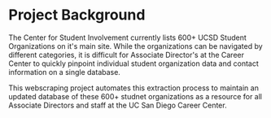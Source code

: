 # Project Background

The Center for Student Involvement currently lists 600+ UCSD Student Organizations on it's main site. 
While the organizations can be navigated by different categories, it is difficult for Associate Director's at the Career Center to quickly pinpoint individual student organization data and contact information on a single database. 

This webscraping project automates this extraction process to maintain an updated database of these 600+ studnet organizations as a resource for all Associate Directors and staff at the UC San Diego Career Center. 
